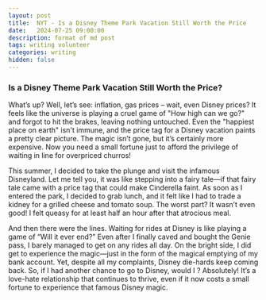 ```yaml
---
layout: post
title:  NYT - Is a Disney Theme Park Vacation Still Worth the Price
date:   2024-07-25 09:00:00
description: format of md post
tags: writing volunteer
categories: writing
hidden: false
---
```


### Is a Disney Theme Park Vacation Still Worth the Price?

What’s up? Well, let’s see: inflation, gas prices – wait, even Disney prices? It feels like the universe is playing a cruel game of "How high can we go?" and forgot to hit the brakes, leaving nothing untouched. Even the "happiest place on earth" isn't immune, and the price tag for a Disney vacation paints a pretty clear picture. The magic isn’t gone, but it’s certainly more expensive. Now you need a small fortune just to afford the privilege of waiting in line for overpriced churros!

This summer, I decided to take the plunge and visit the infamous Disneyland. Let me tell you, it was like stepping into a fairy tale—if that fairy tale came with a price tag that could make Cinderella faint. As soon as I entered the park, I decided to grab lunch, and it felt like  I had to trade a kidney for a grilled cheese and tomato soup. The worst part? It wasn’t even good! I felt queasy for at least half an hour after that atrocious meal.

And then there were the lines. Waiting for rides at Disney is like playing a game of “Will it ever end?” Even after I finally caved and bought the Genie pass, I barely managed to get on any rides all day. On the bright side, I did get to experience the magic—just in the form of the magical emptying of my bank account. Yet, despite all my complaints, Disney die-hards keep coming back. So, if I had another chance to go to Disney, would I ? Absolutely! It’s a love-hate relationship that continues to thrive, even if it now costs a small fortune to experience that famous Disney magic.



